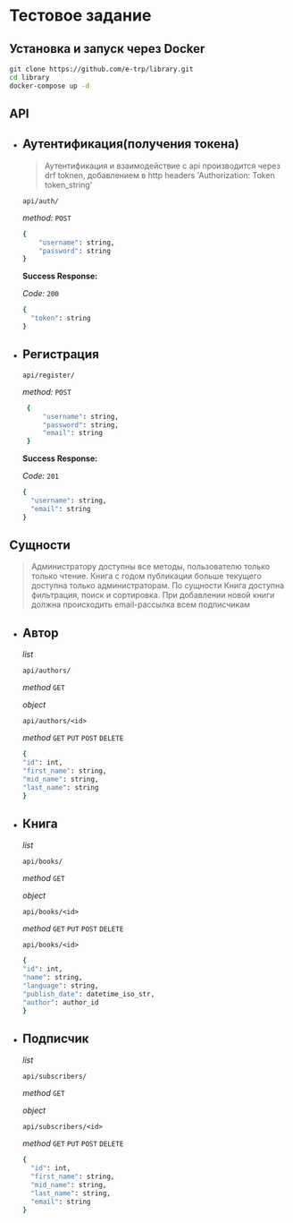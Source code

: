 # Тестовое задание

## Установка и запуск через Docker

```bash
git clone https://github.com/e-trp/library.git
cd library
docker-compose up -d

```
## API 


* ## **Аутентификация(получения токена)**
  > Аутентификация и взаимодействие с api производится через drf toknen,
  > добавлением в http headers
  >  'Authorization: Token token_string'
  > 

   `api/auth/`

   *method:* `POST` 
  

  ```bash
  {
      "username": string,
      "password": string
  }
  ```

  **Success Response:**

  *Code:* `200`
  ``` bash
  {
    "token": string
  }  
  ```



* ## **Регистрация**


  `api/register/`

  *method:* `POST` 
  

   ```bash
    {
        "username": string,
        "password": string,
        "email": string
    }
  ```
  
  **Success Response:**

  *Code:* `201`
  ``` bash
  {
    "username": string,
    "email": string
  }  
  ```


## Сущности 

> Администратору доступны все методы, пользователю только только чтение. Книга с годом публикации больше текущего доступна только администраторам. По сущности Книга доступна фильтрация, поиск и сортировка. При добавлении новой книги должна происходить email-рассылка всем подписчикам

* ## Автор

  *list*

  `api/authors/`

  *method* `GET`

  *object*

  `api/authors/<id>`

  *method* `GET` `PUT` `POST` `DELETE`

  ```bash
  {
  "id": int,
  "first_name": string,
  "mid_name": string,
  "last_name": string
  }
  ```


* ## Книга

  *list*

  `api/books/`

  *method* `GET`

  *object*

  `api/books/<id>`

  *method* `GET` `PUT` `POST` `DELETE`


  `api/books/<id>`
    ```bash
  {
    "id": int,
    "name": string,
    "language": string,
    "publish_date": datetime_iso_str,
    "author": author_id
  }
  ```


* ## Подписчик


  *list*

  `api/subscribers/`

  *method* `GET`

  *object*

  `api/subscribers/<id>`

  *method* `GET` `PUT` `POST` `DELETE`

  ```bash
  {
    "id": int,
    "first_name": string,
    "mid_name": string,
    "last_name": string,
    "email": string
  }
  ```
